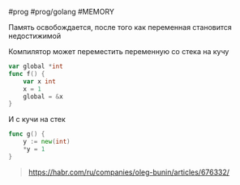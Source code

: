 #prog #prog/golang #MEMORY 

Память освобождается, после того как переменная становится недостижимой

Компилятор может переместить переменную со стека на кучу
```go
var global *int
func f() {
    var x int
    x = 1
    global = &x
}
```

И с кучи на стек
```go
func g() {
    y := new(int)
    *y = 1
}
```

> https://habr.com/ru/companies/oleg-bunin/articles/676332/